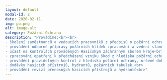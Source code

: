 ```yaml
---
layout: default
modal-id: 2
date: 2020-02-11
img: po.png
alt: image-alt
category: Požární Ochrana
description: "Provádíme:<br><br>
· školení zaměstnanců a vedoucích pracovníků z předpisů o požární ochraně<br>
· provádění odborné přípravy požárních hlídek zpracování a vedení stanovené dokumentace požární ochrany mandanta<br>
· účast na kontrolách prováděných Hasičským záchranným sborem kraje<br>
· zpracování opatření k předcházení vzniku škod z hlediska požární ochrany<br>
· provádění pravidelných kontrol z hlediska požární ochrany, určené dokumentací požární ochrany a právních předpisů o požární ochraně včetně veškerých nebytových prostor, které mandant vlastní nebo užívá včetně písemného zápisu o nich. Kontroly provádíme s obsahovým zaměřením a ve lhůtách v souladu s platnou legislativou<br>
· dodávky hasicích přístrojů, hydrantů, požárních tabulek.<br>
· provádění revizí přenosných hasicích přístrojů a hydrantů<br>"
---
```

